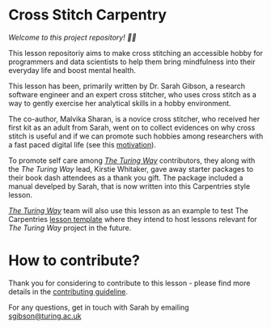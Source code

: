 # Cross Stitch Carpentry

*Welcome to this project repository! 🎉🎉*

This lesson repositoriy aims to make cross stitching an accessible hobby for programmers and data scientists to help them bring mindfulness into their everyday life and boost mental health.

This lesson has been, primarily written by Dr. Sarah Gibson, a research software engineer and an expert cross stitcher, who uses cross stitch as a way to gently exercise her analytical skills in a hobby environment.

The co-author, Malvika Sharan, is a novice cross stitcher, who received her first kit as an adult from Sarah, went on to collect evidences on why cross stitch is useful and if we can promote such hobbies among researchers with a fast paced digital life (see this [motivation](https://sgibson91.github.io/cross-stitch-carpentry/motivation/index.html)).

To promote self care among [_The Turing Way_](https://github.com/alan-turing-institute/the-turing-way) contributors, they along with the _The Turing Way_ lead, Kirstie Whitaker, gave away starter packages to their book dash attendees as a thank you gift. 
The package included a manual develped by Sarah, that is now written into this Carpentries style lesson.

[_The Turing Way_](https://github.com/alan-turing-institute/the-turing-way) team will also use this lesson as an example to test The Carpentries [lesson template](https://github.com/carpentries/lesson-example) where they intend to host lessons relevant for _The Turing Way_ project in the future.

# How to contribute?

Thank you for considering to contribute to this lesson - please find more details in the [contributing guideline](https://github.com/sgibson91/cross-stitch-carpentry/blob/gh-pages/CONTRIBUTING.md).

For any questions, get in touch with Sarah by emailing [sgibson@turing.ac.uk](mailto:sgibson@turing.ac.uk)
